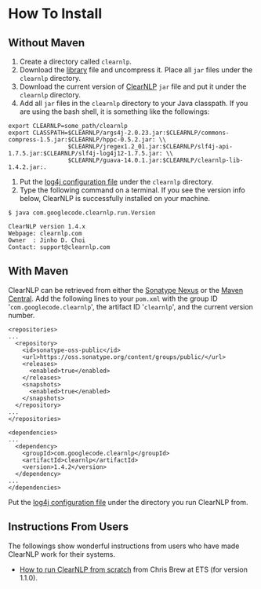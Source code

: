 # How To Install #

## Without Maven ##

  1. Create a directory called `clearnlp`.
  1. Download the [library](http://clearnlp.googlecode.com/files/clearnlp-lib.zip) file and uncompress it.  Place all `jar` files under the `clearnlp` directory.
  1. Download the current version of [ClearNLP](https://oss.sonatype.org/service/local/artifact/maven/redirect?r=releases&g=com.googlecode.clearnlp&a=clearnlp&v=1.4.2&e=jar) `jar` file and put it under the `clearnlp` directory.
  1. Add all `jar` files in the `clearnlp` directory to your Java classpath.  If you are using the bash shell, it is something like the followings:
```
export CLEARNLP=some_path/clearnlp
export CLASSPATH=$CLEARNLP/args4j-2.0.23.jar:$CLEARNLP/commons-compress-1.5.jar:$CLEARNLP/hppc-0.5.2.jar: \\
                 $CLEARNLP/jregex1.2_01.jar:$CLEARNLP/slf4j-api-1.7.5.jar:$CLEARNLP/slf4j-log4j12-1.7.5.jar: \\
                 $CLEARNLP/guava-14.0.1.jar:$CLEARNLP/clearnlp-lib-1.4.2.jar:.
```
  1. Put the [log4j configuration file](https://clearnlp.googlecode.com/git/src/main/resources/configure/log4j.properties) under the `clearnlp` directory.
  1. Type the following command on a terminal.  If you see the version info below, ClearNLP is successfully installed on your machine.
```
$ java com.googlecode.clearnlp.run.Version
```
```
ClearNLP version 1.4.x
Webpage: clearnlp.com
Owner  : Jinho D. Choi
Contact: support@clearnlp.com
```

## With Maven ##

ClearNLP can be retrieved from either the [Sonatype Nexus](https://oss.sonatype.org/index.html#nexus-search;quick~clearnlp) or the [Maven Central](http://search.maven.org/#search%7Cga%7C1%7Cclearnlp).  Add the following lines to your `pom.xml` with the group ID '`com.googlecode.clearnlp`', the artifact ID '`clearnlp`', and the current version number.

```
<repositories>
...
  <repository>
    <id>sonatype-oss-public</id>
    <url>https://oss.sonatype.org/content/groups/public/</url>
    <releases>
      <enabled>true</enabled>
    </releases>
    <snapshots>
      <enabled>true</enabled>
    </snapshots>
  </repository>
...
</repositories>

<dependencies>
...
  <dependency>
    <groupId>com.googlecode.clearnlp</groupId>
    <artifactId>clearnlp</artifactId>
    <version>1.4.2</version>
  </dependency>
...
</dependencies>
```

Put the [log4j configuration file](https://clearnlp.googlecode.com/git/src/main/resources/configure/log4j.properties) under the directory you run ClearNLP from.

## Instructions From Users ##

The followings show wonderful instructions from users who have made ClearNLP work for their systems.
  * [How to run ClearNLP from scratch](GettingStartedETS.md) from Chris Brew at ETS (for version 1.1.0).
